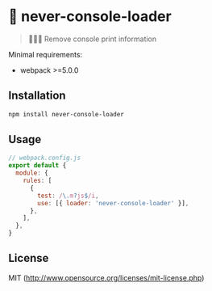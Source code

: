 # 🐒 never-console-loader

> 🙈🙈🙈 Remove console print information

Minimal requirements:

- webpack >=5.0.0

## Installation

```sh
npm install never-console-loader
```

## Usage

```javascript
// webpack.config.js
export default {
  module: {
    rules: [
      {
        test: /\.m?js$/i,
        use: [{ loader: 'never-console-loader' }],
      },
    ],
  },
}
```

## License

MIT (http://www.opensource.org/licenses/mit-license.php)
